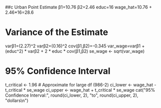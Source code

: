 ##c
Urban Point Estimate
β1=10.76
β2=2.46
educ=16
wage_hat=10.76 + 2.46*16=28.6

# Variance of the Estimate
varβ1=(2.27)^2
varβ2=(0.16)^2
cov(β1,β2)=-0.345
var_wage=varβ1 + (educ^2) * varβ2 + 2 * educ * cov(β1,β2)
se_wage <- sqrt(var_wage)

# 95% Confidence Interval
t_critical <- 1.96  # Approximate for large df (986-2)
ci_lower <- wage_hat - t_critical * se_wage
ci_upper <- wage_hat + t_critical * se_wage
cat("95% Confidence Interval:", round(ci_lower, 2), "to", round(ci_upper, 2), "dollars\n")
